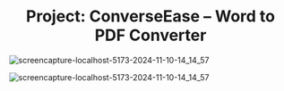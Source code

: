 <h1><center>Project: ConverseEase – Word to PDF Converter</center></h1>

![screencapture-localhost-5173-2024-11-10-14_14_57](https://github.com/user-attachments/assets/3c0a941f-db49-40dd-bb05-146d39c0de1b)

![screencapture-localhost-5173-2024-11-10-14_14_57](https://github.com/user-attachments/assets/31405493-136d-4271-888a-095e06779ae1)
